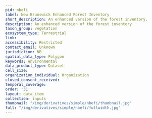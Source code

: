 ```yaml
---
pid: nbefi
label: New Brunswick Enhanced Forest Inventory
short_description: An enhanced version of the forest inventory.
description: An enhanced version of the forest inventory
taxon_group: vegetation
ecosystem_type: Terrestrial
link: 
accessibility: Restricted
contact_email: Unknown
jurisdiction: NB
spatial_data_type: Polygon
keywords: environmental
data_product_type: Dataset
cell_size: 
organization_individual: Organization
closed_consent_received: 
temporal_coverage: 
order: '31'
layout: data_item
collection: inputs
thumbnail: "/img/derivatives/simple/nbefi/thumbnail.jpg"
full: "/img/derivatives/simple/nbefi/fullwidth.jpg"
---
```

